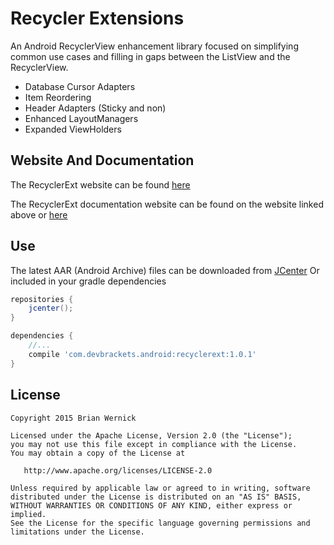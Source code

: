 Recycler Extensions
============
An Android RecyclerView enhancement library focused on simplifying
common use cases and filling in gaps between the ListView and the
RecyclerView.

 * Database Cursor Adapters
 * Item Reordering
 * Header Adapters (Sticky and non)
 * Enhanced LayoutManagers
 * Expanded ViewHolders


Website And Documentation
-------
The RecyclerExt website can be found [here][Website]


The RecyclerExt documentation website can be found on the website linked above or [here][Java Doc]


Use
-------
The latest AAR (Android Archive) files can be downloaded from [JCenter][JCenter]
Or included in your gradle dependencies

```gradle
repositories {
    jcenter();
}

dependencies {
    //...
    compile 'com.devbrackets.android:recyclerext:1.0.1'
}
```


License
-------

    Copyright 2015 Brian Wernick

    Licensed under the Apache License, Version 2.0 (the "License");
    you may not use this file except in compliance with the License.
    You may obtain a copy of the License at

       http://www.apache.org/licenses/LICENSE-2.0

    Unless required by applicable law or agreed to in writing, software
    distributed under the License is distributed on an "AS IS" BASIS,
    WITHOUT WARRANTIES OR CONDITIONS OF ANY KIND, either express or implied.
    See the License for the specific language governing permissions and
    limitations under the License.



 [JCenter]: https://bintray.com/brianwernick/maven/RecyclerExt/view#files
 [Website]: http://devbrackets.com/dev/libs/recyclerext.html
 [Java Doc]: http://devbrackets.com/dev/libs/docs/recyclerext/1.0.0/index.html
